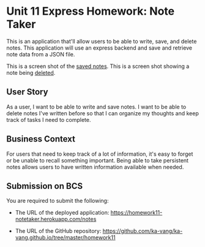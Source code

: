 # Unit 11 Express Homework: Note Taker

This is an application that'll allow users to be able to write, save, and delete notes. This application will use an express backend and save and retrieve note data from a JSON file.

This is a screen shot of the <a href="public/assets/images/savednotes.png">saved notes</a>.
This is a screen shot showing a note being <a href="public/assets/images/deletednote.png">deleted</a>.

## User Story

As a user, I want to be able to write and save notes. I want to be able to delete notes I've written before so that I can organize my thoughts and keep track of tasks I need to complete.

## Business Context

For users that need to keep track of a lot of information, it's easy to forget or be unable to recall something important. Being able to take persistent notes allows users to have written information available when needed.

## Submission on BCS

You are required to submit the following:

* The URL of the deployed application: https://homework11-notetaker.herokuapp.com/notes

* The URL of the GitHub repository: https://github.com/ka-vang/ka-vang.github.io/tree/master/homework11
